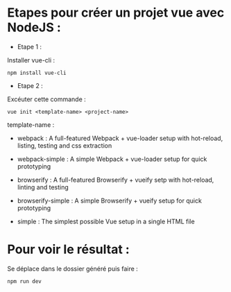 # Etapes pour créer un projet vue avec NodeJS :

* Etape 1 :

Installer vue-cli :

    npm install vue-cli

* Etape 2 :

Excéuter cette commande : 

    vue init <template-name> <project-name>

template-name :

- webpack : A full-featured Webpack + vue-loader setup with hot-reload, listing, testing and css extraction

- webpack-simple : A simple Webpack + vue-loader setup for quick prototyping

- browserify : A full-featured Browserify + vueify setp with hot-reload, linting and testing

- browserify-simple : A  simple Browserify + vueify setup for quick prototyping

- simple : The simplest possible Vue setup in a single HTML file


# Pour voir le résultat :

Se déplace dans le dossier <project-name> généré puis faire :

    npm run dev